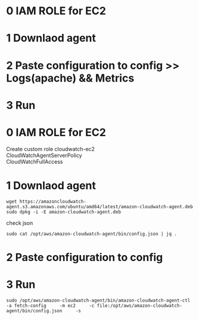 # 0 IAM ROLE for EC2  
# 1 Downlaod agent  
# 2 Paste configuration to config >> Logs(apache) && Metrics  
# 3 Run  



# 0 IAM ROLE for EC2  
Create custom role cloudwatch-ec2  
CloudWatchAgentServerPolicy  
CloudWatchFullAccess  

# 1 Downlaod agent
```
wget https://amazoncloudwatch-agent.s3.amazonaws.com/ubuntu/amd64/latest/amazon-cloudwatch-agent.deb
sudo dpkg -i -E amazon-cloudwatch-agent.deb
```
check json

```
sudo cat /opt/aws/amazon-cloudwatch-agent/bin/config.json | jq .
```
# 2 Paste configuration to config  

# 3 Run
```
sudo /opt/aws/amazon-cloudwatch-agent/bin/amazon-cloudwatch-agent-ctl     -a fetch-config     -m ec2     -c file:/opt/aws/amazon-cloudwatch-agent/bin/config.json     -s
```
